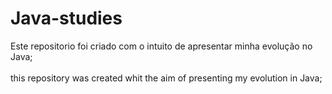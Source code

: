 # Java-studies

Este repositorio foi criado com o intuito de apresentar minha evolução no Java;
<br/>
<br/>
this repository was created whit the aim of presenting my evolution in Java;
